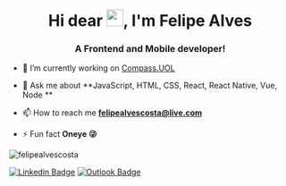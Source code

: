 <h1 align="center">Hi dear <img src="https://raw.githubusercontent.com/kaueMarques/kaueMarques/master/hi.gif" width="30px">, I'm Felipe Alves</h1>
<h3 align="center">A Frontend and Mobile developer!</h3>


- 💼 I’m currently working on [Compass.UOL](https://compass.uol)

- 💬 Ask me about **JavaScript, HTML, CSS, React, React Native, Vue, Node **

- 📫 How to reach me **felipealvescosta@live.com**

- ⚡ Fun fact **Oneye 😜**

<p align="left"> <img src="https://komarev.com/ghpvc/?username=felipealvescosta" alt="felipealvescosta" /> </p>

[![Linkedin Badge](https://img.shields.io/badge/-FelipeAlves-blue?style=flat-square&logo=Linkedin&logoColor=white&link=https://www.linkedin.com/in/felipealvesdacosta/)](https://www.linkedin.com/in/felipealvesdacosta/) 
[![Outlook Badge](https://img.shields.io/badge/-felipealvescosta@live.com-blue?style=flat-square&logo=Microsoft-Outlook&logoColor=white&link=mailto:felipealvescosta@live.com)](mailto:felipealvescosta@live.com)



